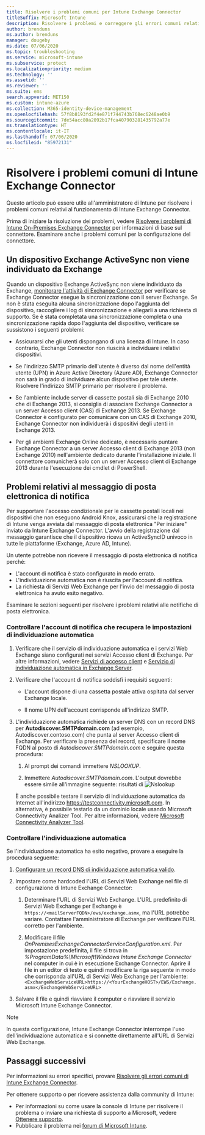 ```yaml
---
title: Risolvere i problemi comuni per Intune Exchange Connector
titleSuffix: Microsoft Intune
description: Risolvere i problemi e correggere gli errori comuni relativi a Microsoft Intune On-Premises Exchange Connector.
author: brenduns
ms.author: brenduns
manager: dougeby
ms.date: 07/06/2020
ms.topic: troubleshooting
ms.service: microsoft-intune
ms.subservice: protect
ms.localizationpriority: medium
ms.technology: ''
ms.assetid: ''
ms.reviewer: ''
ms.suite: ems
search.appverid: MET150
ms.custom: intune-azure
ms.collection: M365-identity-device-management
ms.openlocfilehash: 57f8b8193fd2f4e871f744743b768ec6248ae0b9
ms.sourcegitcommit: 7de54acc80a2092b17fca407903281435792a77e
ms.translationtype: HT
ms.contentlocale: it-IT
ms.lasthandoff: 07/06/2020
ms.locfileid: "85972131"
---
```

# <a name="resolve-common-problems-with-the-intune-exchange-connector"></a>Risolvere i problemi comuni di Intune Exchange Connector
 
Questo articolo può essere utile all'amministratore di Intune per risolvere i problemi comuni relativi al funzionamento di Intune Exchange Connector.

Prima di iniziare la risoluzione dei problemi, vedere [Risolvere i problemi di Intune On-Premises Exchange Connector](troubleshoot-exchange-connector.md) per informazioni di base sul connettore. Esaminare anche i problemi comuni per la configurazione del connettore.

## <a name="an-exchange-activesync-device-isnt-discovered-from-exchange"></a>Un dispositivo Exchange ActiveSync non viene individuato da Exchange

Quando un dispositivo Exchange ActiveSync non viene individuato da Exchange, [monitorare l'attività di Exchange Connector](exchange-connector-install.md#on-premises-intune-exchange-connector-high-availability-support) per verificare se Exchange Connector esegue la sincronizzazione con il server Exchange. Se non è stata eseguita alcuna sincronizzazione dopo l'aggiunta del dispositivo, raccogliere i log di sincronizzazione e allegarli a una richiesta di supporto. Se è stata completata una sincronizzazione completa o una sincronizzazione rapida dopo l'aggiunta del dispositivo, verificare se sussistono i seguenti problemi:

- Assicurarsi che gli utenti dispongano di una licenza di Intune. In caso contrario, Exchange Connector non riuscirà a individuare i relativi dispositivi.

- Se l'indirizzo SMTP primario dell'utente è diverso dal nome dell'entità utente (UPN) in Azure Active Directory (Azure AD), Exchange Connector non sarà in grado di individuare alcun dispositivo per tale utente. Risolvere l'indirizzo SMTP primario per risolvere il problema.

- Se l'ambiente include server di cassette postali sia di Exchange 2010 che di Exchange 2013, si consiglia di associare Exchange Connector a un server Accesso client (CAS) di Exchange 2013. Se Exchange Connector è configurato per comunicare con un CAS di Exchange 2010, Exchange Connector non individuerà i dispositivi degli utenti in Exchange 2013.

- Per gli ambienti Exchange Online dedicato, è necessario puntare Exchange Connector a un server Accesso client di Exchange 2013 (non Exchange 2010) nell'ambiente dedicato durante l'installazione iniziale. Il connettore comunicherà solo con un server Accesso client di Exchange 2013 durante l'esecuzione dei cmdlet di PowerShell.

## <a name="problems-with-the-notification-email-message"></a>Problemi relativi al messaggio di posta elettronica di notifica

Per supportare l'accesso condizionale per le cassette postali locali nei dispositivi che non eseguono Android Knox, assicurarsi che la registrazione di Intune venga avviata dal messaggio di posta elettronica "Per iniziare" inviato da Intune Exchange Connector. L'avvio della registrazione dal messaggio garantisce che il dispositivo riceva un ActiveSyncID univoco in tutte le piattaforme (Exchange, Azure AD, Intune).

Un utente potrebbe non ricevere il messaggio di posta elettronica di notifica perché:

- L'account di notifica è stato configurato in modo errato.
- L'individuazione automatica non è riuscita per l'account di notifica.
- La richiesta di Servizi Web Exchange per l'invio del messaggio di posta elettronica ha avuto esito negativo.

Esaminare le sezioni seguenti per risolvere i problemi relativi alle notifiche di posta elettronica.

### <a name="check-the-notification-account-that-retrieves-autodiscover-settings"></a>Controllare l'account di notifica che recupera le impostazioni di individuazione automatica

1. Verificare che il servizio di individuazione automatica e i servizi Web Exchange siano configurati nei servizi Accesso client di Exchange. Per altre informazioni, vedere [Servizi di accesso client](https://docs.microsoft.com/Exchange/architecture/client-access/client-access) e [Servizio di individuazione automatica in Exchange Server](https://docs.microsoft.com/Exchange/architecture/client-access/autodiscover?view=exchserver-2019).

2. Verificare che l'account di notifica soddisfi i requisiti seguenti:

   - L'account dispone di una cassetta postale attiva ospitata dal server Exchange locale.

   - Il nome UPN dell'account corrisponde all'indirizzo SMTP.

3. L'individuazione automatica richiede un server DNS con un record DNS per **Autodiscover.SMTPdomain.com** (ad esempio, Autodiscover.contoso.com) che punta al server Accesso client di Exchange. Per verificare la presenza del record, specificare il nome FQDN al posto di *Autodiscover.SMTPdomain.com* e seguire questa procedura:

   1. Al prompt dei comandi immettere *NSLOOKUP*.

   2. Immettere *Autodiscover.SMTPdomain.com*. L'output dovrebbe essere simile all'immagine seguente: risultati di ![Nslookup](./media/troubleshoot-exchange-connector-common-problems/nslookup-results.png
      )

   È anche possibile testare il servizio di individuazione automatica da Internet all'indirizzo https://testconnectivity.microsoft.com. In alternativa, è possibile testarlo da un dominio locale usando Microsoft Connectivity Analizer Tool. Per altre informazioni, vedere [Microsoft Connectivity Analyzer Tool](https://docs.microsoft.com/previous-versions/office/exchange-remote-connectivity/jj851141(v=exchg.80)).


### <a name="check-autodiscover"></a>Controllare l'individuazione automatica

Se l'individuazione automatica ha esito negativo, provare a eseguire la procedura seguente:

1. [Configurare un record DNS di individuazione automatica valido](https://docs.microsoft.com/previous-versions/exchange-server/exchange-150/mt473798(v=exchg.150)).

2. Impostare come hardcoded l'URL di Servizi Web Exchange nel file di configurazione di Intune Exchange Connector:

   1. Determinare l'URL di Servizi Web Exchange. L'URL predefinito di Servizi Web Exchange per Exchange è `https://<mailServerFQDN>/ews/exchange.asmx`, ma l'URL potrebbe variare. Contattare l'amministratore di Exchange per verificare l'URL corretto per l'ambiente.

   2. Modificare il file *OnPremisesExchangeConnectorServiceConfiguration.xml*. Per impostazione predefinita, il file si trova in *%ProgramData%\Microsoft\Windows Intune Exchange Connector* nel computer in cui è in esecuzione Exchange Connector. Aprire il file in un editor di testo e quindi modificare la riga seguente in modo che corrisponda all'URL di Servizi Web Exchange per l'ambiente: `<ExchangeWebServiceURL>https://<YourExchangeHOST>/EWS/Exchange.asmx</ExchangeWebServiceURL>`

3. Salvare il file e quindi riavviare il computer o riavviare il servizio Microsoft Intune Exchange Connector.

>[!NOTE]
> In questa configurazione, Intune Exchange Connector interrompe l'uso dell'individuazione automatica e si connette direttamente all'URL di Servizi Web Exchange.

## <a name="next-steps"></a>Passaggi successivi

Per informazioni su errori specifici, provare [Risolvere gli errori comuni di Intune Exchange Connector](troubleshoot-exchange-connector-common-errors.md).

Per ottenere supporto o per ricevere assistenza dalla community di Intune:

- Per informazioni su come usare la console di Intune per risolvere il problema o inviare una richiesta di supporto a Microsoft, vedere [Ottenere supporto](../fundamentals/get-support.md).
- Pubblicare il problema nei [forum di Microsoft Intune](https://social.technet.microsoft.com/Forums/home?forum=microsoftintuneprod).